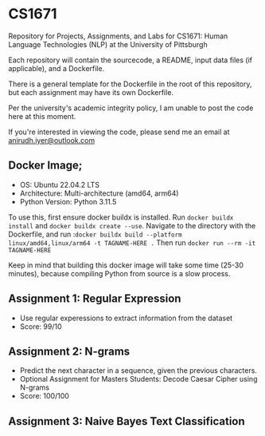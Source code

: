 # CS1671
Repository for Projects, Assignments, and Labs for CS1671: Human Language Technologies (NLP) at the University of Pittsburgh

Each repository will contain the sourcecode, a README, input data files (if applicable), and a Dockerfile.

There is a general template for the Dockerfile in the root of this repository, but each assignment may have its own Dockerfile.

Per the university's academic integrity policy, I am unable to post the code here at this moment.

If you're interested in viewing the code, please send me an email at [anirudh.iyer@outlook.com](mailto:anirudh.iyer@outlook.com)

## Docker Image;
- OS: Ubuntu 22.04.2 LTS
- Architecture: Multi-architecture (amd64, arm64)
- Python Version: Python 3.11.5

To use this, first ensure docker buildx is installed. Run `docker buildx install` and `docker buildx create --use`.
Navigate to the directory with the Dockerfile, and run :`docker buildx build --platform linux/amd64,linux/arm64 -t TAGNAME-HERE .`
Then run `docker run --rm -it TAGNAME-HERE`

Keep in mind that building this docker image will take some time (25-30 minutes), because compiling Python from source is a slow process.

## Assignment 1: Regular Expression
- Use regular experessions to extract information from the dataset
- Score: 99/10

## Assignment 2: N-grams
- Predict the next character in a sequence, given the previous characters.
- Optional Assignment for Masters Students: Decode Caesar Cipher using N-grams
- Score: 100/100

## Assignment 3: Naive Bayes Text Classification
